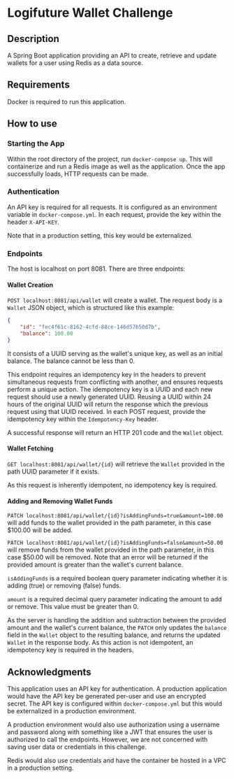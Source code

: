 # Logifuture Wallet Challenge

## Description

A Spring Boot application providing an API to create, retrieve and update wallets
for a user using Redis as a data source.

## Requirements

Docker is required to run this application.

## How to use

### Starting the App

Within the root directory of the project, run `docker-compose up`. This will containerize
and run a Redis image as well as the application. Once the app successfully loads,
HTTP requests can be made.

### Authentication

An API key is required for all requests. It is configured as an environment variable
in `docker-compose.yml`. In each request, provide the key within the header `X-API-KEY`.

Note that in a production setting, this key would be externalized.

### Endpoints

The host is localhost on port 8081. There are three endpoints:

#### Wallet Creation

`POST localhost:8081/api/wallet` will create a wallet. The request body is a `Wallet` 
JSON object, which is structured like this example:

```JSON
{
    "id": "fec4f61c-8162-4cfd-88ce-146d57b50d7b",
    "balance": 100.00
}
```

It consists of a UUID serving as the wallet's unique key, as well as an initial balance.
The balance cannot be less than 0.

This endpoint requires an idempotency key in the headers to prevent simultaneous requests
from conflicting with another, and ensures requests perform a unique action. The idempotency
key is a UUID and each new request should use a newly generated UUID. Reusing a UUID within
24 hours of the original UUID will return the response which the previous request using that
UUID received. In each POST request, provide the idempotency key within the `Idempotency-Key`
header.

A successful response will return an HTTP 201 code and the `Wallet` object.

#### Wallet Fetching

`GET localhost:8081/api/wallet/{id}` will retrieve the `Wallet` provided in the path UUID
parameter if it exists.

As this request is inherently idempotent, no idempotency key is required.

#### Adding and Removing Wallet Funds

`PATCH localhost:8081/api/wallet/{id}?isAddingFunds=true&amount=100.00` will add funds
to the wallet provided in the path parameter, in this case $100.00 will be added.

`PATCH localhost:8081/api/wallet/{id}?isAddingFunds=false&amount=50.00` will remove funds
from the wallet provided in the path parameter, in this case $50.00 will be removed. Note
that an error will be returned if the provided amount is greater than the wallet's current
balance.

`isAddingFunds` is a required boolean query parameter indicating whether it is adding
(true) or removing (false) funds.

`amount` is a required decimal query parameter indicating the amount to add or remove.
This value must be greater than 0.

As the server is handling the addition and subtraction between the provided amount and the
wallet's current balance, the `PATCH` only updates the `balance` field in the `Wallet` 
object to the resulting balance, and returns the updated `Wallet` in the response body.
As this action is not idempotent, an idempotency key is required in the headers.

## Acknowledgments

This application uses an API key for authentication. A production application would have
the API key be generated per-user and use an encrypted secret. The API key is configured
within `docker-compose.yml` but this would be externalized in a production environment.

A production environment would also use authorization using a username and password along
with something like a JWT that ensures the user is authorized to call the endpoints. However,
we are not concerned with saving user data or credentials in this challenge.

Redis would also use credentials and have the container be hosted in a VPC in a production
setting.
